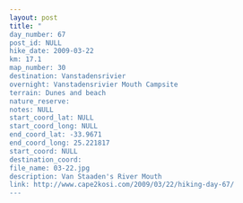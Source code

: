 ```yaml
---
layout: post
title: "
day_number: 67
post_id: NULL
hike_date: 2009-03-22
km: 17.1
map_number: 30
destination: Vanstadensrivier
overnight: Vanstadensrivier Mouth Campsite
terrain: Dunes and beach
nature_reserve: 
notes: NULL
start_coord_lat: NULL
start_coord_long: NULL
end_coord_lat: -33.9671
end_coord_long: 25.221817
start_coord: NULL
destination_coord: 
file_name: 03-22.jpg
description: Van Staaden's River Mouth
link: http://www.cape2kosi.com/2009/03/22/hiking-day-67/
---
```

